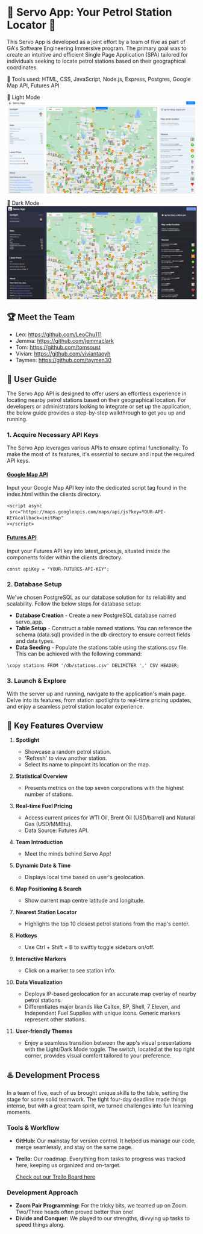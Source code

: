 # 🌟 Servo App: Your Petrol Station Locator 🌟

This Servo App is developed as a joint effort by a team of five as part of GA's Software Engineering Immersive program. The primary goal was to create an intuitive and efficient Single Page Application (SPA) tailored for individuals seeking to locate petrol stations based on their geographical coordinates.

📢 Tools used: HTML, CSS, JavaScript, Node.js, Express, Postgres, Google Map API, Futures API

💎 Light Mode
![](/clients/images/Light-mode-1.png)

💎 Dark Mode
![](/clients/images/Dark-mode-1.png)

## 🏆 Meet the Team

- Leo: https://github.com/LeoChu111
- Jemma: https://github.com/jemmaclark
- Tom: https://github.com/tomsoust
- Vivian: https://github.com/viviantaoyh
- Taymen: https://github.com/taymen30

## 🎯 User Guide

The Servo App API is designed to offer users an effortless experience in locating nearby petrol stations based on their geographical location. For developers or administrators looking to integrate or set up the application, the below guide provides a step-by-step walkthrough to get you up and running.

### 1. Acquire Necessary API Keys

The Servo App leverages various APIs to ensure optimal functionality. To make the most of its features, it's essential to secure and input the required API keys.

#### [Google Map API](https://developers.google.com/maps)

Input your Google Map API key into the dedicated script tag found in the index.html within the clients directory.

```
<script async
 src="https://maps.googleapis.com/maps/api/js?key=YOUR-API-KEY&callback=initMap"
></script>

```

#### [Futures API](https://www.futures-api.com/documentation)

Input your Futures API key into latest_prices.js, situated inside the components folder within the clients directory.

```
const apiKey = "YOUR-FUTURES-API-KEY";
```

### 2. Database Setup

We've chosen PostgreSQL as our database solution for its reliability and scalability. Follow the below steps for database setup:

- **Database Creation** - Create a new PostgreSQL database named servo_app.
- **Table Setup** - Construct a table named stations. You can reference the schema (data.sql) provided in the db directory to ensure correct fields and data types.
- **Data Seeding** - Populate the stations table using the stations.csv file. This can be achieved with the following command:

```
\copy stations FROM '/db/stations.csv' DELIMITER ',' CSV HEADER;
```

### 3. Launch & Explore

With the server up and running, navigate to the application's main page. Delve into its features, from station spotlights to real-time pricing updates, and enjoy a seamless petrol station locator experience.

## 🌈 Key Features Overview

1. **Spotlight**

   - Showcase a random petrol station.
   - 'Refresh' to view another station.
   - Select its name to pinpoint its location on the map.

2. **Statistical Overview**

   - Presents metrics on the top seven corporations with the highest number of stations.

3. **Real-time Fuel Pricing**

   - Access current prices for WTI Oil, Brent Oil (USD/barrel) and Natural Gas (USD/MMBtu).
   - Data Source: Futures API.

4. **Team Introduction**

   - Meet the minds behind Servo App!

5. **Dynamic Date & Time**

   - Displays local time based on user's geolocation.

6. **Map Positioning & Search**

   - Show current map centre latitude and longitude.

7. **Nearest Station Locator**

   - Highlights the top 10 closest petrol stations from the map's center.

8. **Hotkeys**

   - Use Ctrl + Shift + B to swiftly toggle sidebars on/off.

9. **Interactive Markers**

   - Click on a marker to see station info.

10. **Data Visualization**

    - Deploys IP-based geolocation for an accurate map overlay of nearby petrol stations.
    - Differentiates major brands like Caltex, BP, Shell, 7 Eleven, and Independent Fuel Supplies with unique icons. Generic markers represent other stations.

11. **User-friendly Themes**
    - Enjoy a seamless transition between the app's visual presentations with the Light/Dark Mode toggle. The switch, located at the top right corner, provides visual comfort tailored to your preference.

## ♨️ Development Process

In a team of five, each of us brought unique skills to the table, setting the stage for some solid teamwork. The tight four-day deadline made things intense, but with a great team spirit, we turned challenges into fun learning moments.

### Tools & Workflow

- **GitHub:** Our mainstay for version control. It helped us manage our code, merge seamlessly, and stay on the same page.
- **Trello:** Our roadmap. Everything from tasks to progress was tracked here, keeping us organized and on-target.

  [Check out our Trello Board here](https://trello.com/b/6SZitQzm/server)

### Development Approach

- **Zoom Pair Programming:** For the tricky bits, we teamed up on Zoom. Two/Three heads often proved better than one!
- **Divide and Conquer:** We played to our strengths, divvying up tasks to speed things along.
